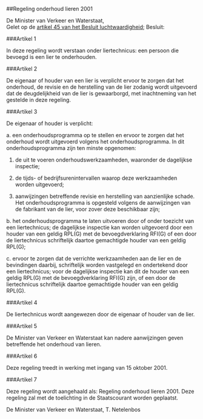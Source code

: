 <meta http-equiv='Content-Type' content='text/html; charset=utf-8' />

##Regeling onderhoud lieren 2001

De Minister van Verkeer en Waterstaat,  
Gelet op de [artikel 45 van het Besluit luchtwaardigheid](../../../../../../AMvB/besluit/luchtvaartuigen/BWBR0012651/README.md);
Besluit:     

###Artikel  1  

In deze regeling wordt verstaan onder liertechnicus: een persoon die bevoegd is een lier te onderhouden.  

###Artikel  2  

De eigenaar of houder van een lier is verplicht ervoor te zorgen dat het onderhoud, de revisie en de herstelling van de lier zodanig wordt uitgevoerd dat de deugdelijkheid van de lier is gewaarborgd, met inachtneming van het gestelde in deze regeling.  

###Artikel  3  

De eigenaar of houder is verplicht: 

a.  een onderhoudsprogramma op te stellen en ervoor te zorgen dat het onderhoud wordt uitgevoerd volgens het onderhoudsprogramma. In dit onderhoudsprogramma zijn ten minste opgenomen: 

1.  de uit te voeren onderhoudswerkzaamheden, waaronder de dagelijkse inspectie; 

2.  de tijds- of bedrijfsurenintervallen waarop deze werkzaamheden worden uitgevoerd; 

3.  aanwijzingen betreffende revisie en herstelling van aanzienlijke schade. Het onderhoudsprogramma is opgesteld volgens de aanwijzingen van de fabrikant van de lier, voor zover deze beschikbaar zijn;  

b.  het onderhoudsprogramma te laten uitvoeren door of onder toezicht van een liertechnicus; de dagelijkse inspectie kan worden uitgevoerd door een houder van een geldig RPL(G) met de bevoegdverklaring RFI(G) of een door de liertechnicus schriftelijk daartoe gemachtigde houder van een geldig RPL(G); 

c.  ervoor te zorgen dat de verrichte werkzaamheden aan de lier en de bevindingen daarbij, schriftelijk worden vastgelegd en ondertekend door een liertechnicus; voor de dagelijkse inspectie kan dit de houder van een geldig RPL(G) met de bevoegdverklaring RFI(G) zijn, of een door de liertechnicus schriftelijk daartoe gemachtigde houder van een geldig RPL(G).   

###Artikel  4  

De liertechnicus wordt aangewezen door de eigenaar of houder van de lier.

###Artikel  5  

De Minister van Verkeer en Waterstaat kan nadere aanwijzingen geven betreffende het onderhoud van lieren.  

###Artikel  6  

Deze regeling treedt in werking met ingang van 15 oktober 2001.  

###Artikel  7  

Deze regeling wordt aangehaald als: Regeling onderhoud lieren 2001. 
Deze regeling zal met de toelichting in de Staatscourant worden geplaatst.   

De 
Minister  van Verkeer en Waterstaat, 
T. Netelenbos      
